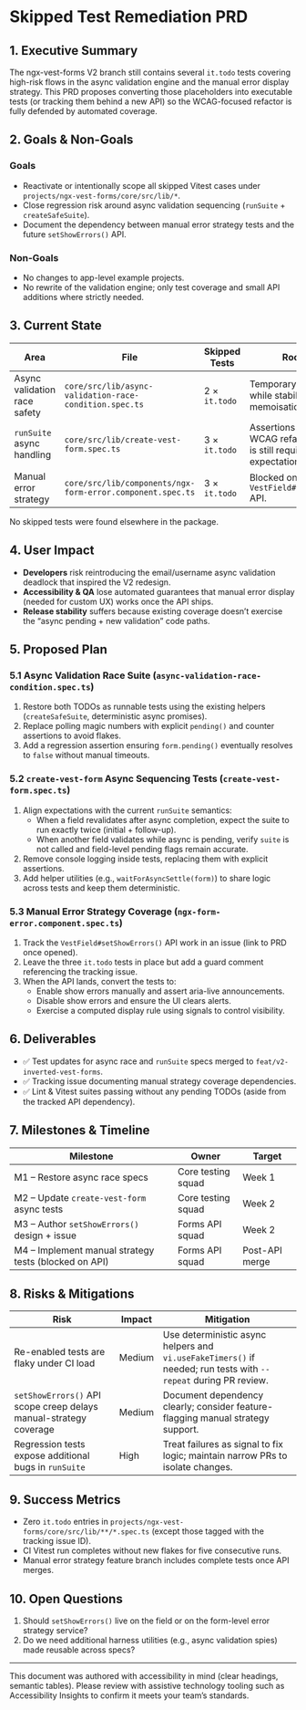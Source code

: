 # Skipped Test Remediation PRD

## 1. Executive Summary

The ngx-vest-forms V2 branch still contains several `it.todo` tests covering high-risk flows in the async validation engine and the manual error display strategy. This PRD proposes converting those placeholders into executable tests (or tracking them behind a new API) so the WCAG-focused refactor is fully defended by automated coverage.

## 2. Goals & Non-Goals

### Goals

- Reactivate or intentionally scope all skipped Vitest cases under `projects/ngx-vest-forms/core/src/lib/*`.
- Close regression risk around async validation sequencing (`runSuite` + `createSafeSuite`).
- Document the dependency between manual error strategy tests and the future `setShowErrors()` API.

### Non-Goals

- No changes to app-level example projects.
- No rewrite of the validation engine; only test coverage and small API additions where strictly needed.

## 3. Current State

| Area                         | File                                                       | Skipped Tests | Root Cause                                                                                             |
| ---------------------------- | ---------------------------------------------------------- | ------------- | ------------------------------------------------------------------------------------------------------ |
| Async validation race safety | `core/src/lib/async-validation-race-condition.spec.ts`     | 2 × `it.todo` | Temporary disablement while stabilising async memoisation fixes.                                       |
| `runSuite` async handling    | `core/src/lib/create-vest-form.spec.ts`                    | 3 × `it.todo` | Assertions drifted after the WCAG refactor; behaviour is still required but expectations are outdated. |
| Manual error strategy        | `core/src/lib/components/ngx-form-error.component.spec.ts` | 3 × `it.todo` | Blocked on the missing `VestField#setShowErrors()` API.                                                |

No skipped tests were found elsewhere in the package.

## 4. User Impact

- **Developers** risk reintroducing the email/username async validation deadlock that inspired the V2 redesign.
- **Accessibility & QA** lose automated guarantees that manual error display (needed for custom UX) works once the API ships.
- **Release stability** suffers because existing coverage doesn’t exercise the “async pending + new validation” code paths.

## 5. Proposed Plan

### 5.1 Async Validation Race Suite (`async-validation-race-condition.spec.ts`)

1. Restore both TODOs as runnable tests using the existing helpers (`createSafeSuite`, deterministic async promises).
2. Replace polling magic numbers with explicit `pending()` and counter assertions to avoid flakes.
3. Add a regression assertion ensuring `form.pending()` eventually resolves to `false` without manual timeouts.

### 5.2 `create-vest-form` Async Sequencing Tests (`create-vest-form.spec.ts`)

1. Align expectations with the current `runSuite` semantics:
   - When a field revalidates after async completion, expect the suite to run exactly twice (initial + follow-up).
   - When another field validates while async is pending, verify `suite` is not called and field-level pending flags remain accurate.
2. Remove console logging inside tests, replacing them with explicit assertions.
3. Add helper utilities (e.g., `waitForAsyncSettle(form)`) to share logic across tests and keep them deterministic.

### 5.3 Manual Error Strategy Coverage (`ngx-form-error.component.spec.ts`)

1. Track the `VestField#setShowErrors()` API work in an issue (link to PRD once opened).
2. Leave the three `it.todo` tests in place but add a guard comment referencing the tracking issue.
3. When the API lands, convert the tests to:
   - Enable show errors manually and assert aria-live announcements.
   - Disable show errors and ensure the UI clears alerts.
   - Exercise a computed display rule using signals to control visibility.

## 6. Deliverables

- ✅ Test updates for async race and `runSuite` specs merged to `feat/v2-inverted-vest-forms`.
- ✅ Tracking issue documenting manual strategy coverage dependencies.
- ✅ Lint & Vitest suites passing without any pending TODOs (aside from the tracked API dependency).

## 7. Milestones & Timeline

| Milestone                                             | Owner              | Target         |
| ----------------------------------------------------- | ------------------ | -------------- |
| M1 – Restore async race specs                         | Core testing squad | Week 1         |
| M2 – Update `create-vest-form` async tests            | Core testing squad | Week 2         |
| M3 – Author `setShowErrors()` design + issue          | Forms API squad    | Week 2         |
| M4 – Implement manual strategy tests (blocked on API) | Forms API squad    | Post-API merge |

## 8. Risks & Mitigations

| Risk                                                              | Impact | Mitigation                                                                                                      |
| ----------------------------------------------------------------- | ------ | --------------------------------------------------------------------------------------------------------------- |
| Re-enabled tests are flaky under CI load                          | Medium | Use deterministic async helpers and `vi.useFakeTimers()` if needed; run tests with `--repeat` during PR review. |
| `setShowErrors()` API scope creep delays manual-strategy coverage | Medium | Document dependency clearly; consider feature-flagging manual strategy support.                                 |
| Regression tests expose additional bugs in `runSuite`             | High   | Treat failures as signal to fix logic; maintain narrow PRs to isolate changes.                                  |

## 9. Success Metrics

- Zero `it.todo` entries in `projects/ngx-vest-forms/core/src/lib/**/*.spec.ts` (except those tagged with the tracking issue ID).
- CI Vitest run completes without new flakes for five consecutive runs.
- Manual error strategy feature branch includes complete tests once API merges.

## 10. Open Questions

1. Should `setShowErrors()` live on the field or on the form-level error strategy service?
2. Do we need additional harness utilities (e.g., async validation spies) made reusable across specs?

---

This document was authored with accessibility in mind (clear headings, semantic tables). Please review with assistive technology tooling such as Accessibility Insights to confirm it meets your team’s standards.
